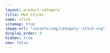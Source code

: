 ```yaml
---
layout: product-category
title: Med Sticks
name: stick
sitemap: true
image-url: "/assets/img/category--stick.svg"
display_order: 4
hidden: true
new: false
---
```

